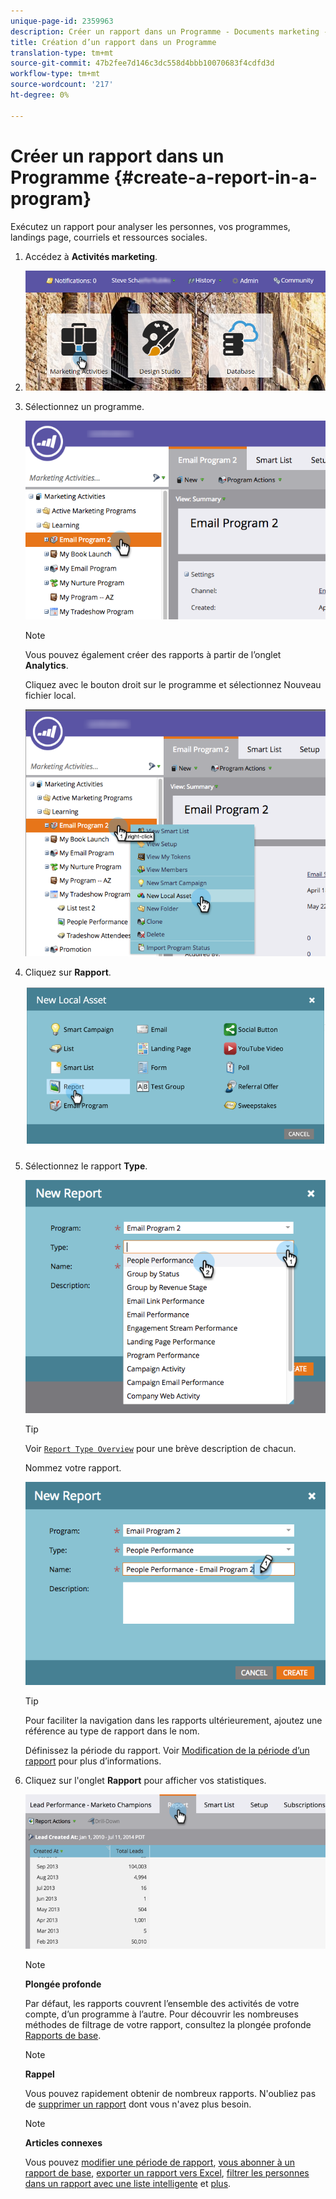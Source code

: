 ```yaml
---
unique-page-id: 2359963
description: Créer un rapport dans un Programme - Documents marketing - Documentation du produit
title: Création d’un rapport dans un Programme
translation-type: tm+mt
source-git-commit: 47b2fee7d146c3dc558d4bbb10070683f4cdfd3d
workflow-type: tm+mt
source-wordcount: '217'
ht-degree: 0%

---
```



# Créer un rapport dans un Programme {#create-a-report-in-a-program}

Exécutez un rapport pour analyser les personnes, vos programmes, landings page, courriels et ressources sociales.

1. Accédez à **Activités marketing**.
1. ![](assets/login-marketing-activities.png)

1. Sélectionnez un programme.

   ![](assets/selectprogramreport.png)

   >[!NOTE]
   >
   >Vous pouvez également créer des rapports à partir de l’onglet **Analytics**.

   Cliquez avec le bouton droit sur le programme et sélectionnez Nouveau fichier local.

   ![](assets/programrightclick-asset.png)

1. Cliquez sur **Rapport**.

   ![](assets/image2014-9-15-18-3a36-3a46.png)

1. Sélectionnez le rapport **Type**.

   ![](assets/choosereport.png)

   >[!TIP]
   >
   >Voir [`Report Type Overview`](http://docs.marketo.com/display/DOCS/Report+Type+Overview) pour une brève description de chacun.

   Nommez votre rapport.

   ![](assets/namereport.png)

   >[!TIP]
   >
   >Pour faciliter la navigation dans les rapports ultérieurement, ajoutez une référence au type de rapport dans le nom.

   Définissez la période du rapport. Voir [Modification de la période d’un rapport](../../../../product-docs/reporting/basic-reporting/editing-reports/change-a-report-time-frame.md) pour plus d’informations.

1. Cliquez sur l&#39;onglet **Rapport** pour afficher vos statistiques.

   ![](assets/image2014-9-15-18-3a38-3a5.png)

   >[!NOTE]
   >
   >**Plongée profonde**
   >
   >
   >Par défaut, les rapports couvrent l’ensemble des activités de votre compte, d’un programme à l’autre. Pour découvrir les nombreuses méthodes de filtrage de votre rapport, consultez la plongée profonde [Rapports de base](http://docs.marketo.com/display/docs/basic+reporting).

   >[!NOTE]
   >
   >**Rappel**
   >
   >
   >Vous pouvez rapidement obtenir de nombreux rapports. N&#39;oubliez pas de [supprimer un rapport](../../../../product-docs/reporting/basic-reporting/report-activity/delete-a-report.md) dont vous n&#39;avez plus besoin.

   >[!NOTE]
   >
   >**Articles connexes**
   >
   >
   >Vous pouvez [modifier une période de rapport](../../../../product-docs/reporting/basic-reporting/editing-reports/change-a-report-time-frame.md), [vous abonner à un rapport de base](../../../../product-docs/reporting/basic-reporting/report-subscriptions/subscribe-to-a-basic-report.md), [exporter un rapport vers Excel](../../../../product-docs/reporting/basic-reporting/report-activity/export-a-report-to-excel.md), [filtrer les personnes dans un rapport avec une liste intelligente](../../../../product-docs/reporting/basic-reporting/editing-reports/filter-people-in-a-report-with-a-smart-list.md) et [plus](http://docs.marketo.com/display/docs/basic+reporting).

